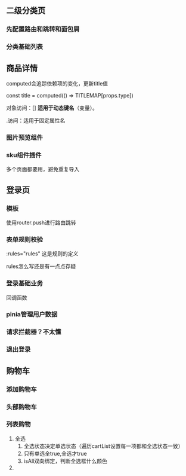 ## 二级分类页

### 先配置路由和跳转和面包屑

### 分类基础列表

## 商品详情

computed会追踪依赖项的变化，更新title值

const title = computed(() => TITLEMAP[props.type])

对象访问：[]  **适用于动态键名**（变量）。

.访问：适用于固定属性名

### 图片预览组件

### sku组件插件

多个页面都要用，避免重复导入

## 登录页

### 模板

使用router.push进行路由跳转

### 表单规则校验

:rules="rules" 这是规则的定义

rules怎么写还是有一点点存疑

###   登录基础业务

回调函数

### pinia管理用户数据

### 请求拦截器？不太懂

### 退出登录

## 购物车

### 添加购物车

### 头部购物车

### 列表购物

1. 全选
   1. 全选状态决定单选状态（遍历cartList设置每一项都和全选状态一致）
   2. 只有单选全true,全选才true
   3. isAll双向绑定，判断全选框什么颜色
2. 